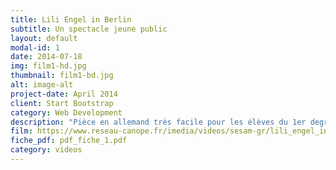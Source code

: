 ```yaml
---
title: Lili Engel in Berlin
subtitle: Un spectacle jeune public
layout: default
modal-id: 1
date: 2014-07-18
img: film1-hd.jpg
thumbnail: film1-bd.jpg
alt: image-alt
project-date: April 2014
client: Start Bootstrap
category: Web Development
description: "Pièce en allemand très facile pour les élèves du 1er degré par la compagnie Le Globe Théâtre. Lili Engel, une pétillante et mystérieuse bavaroise, perd son parapluie magique lors d'une visite à Berlin. Elle appelle à la rescousse le détective Thomas Bürger. Ils traversent la Capitale à la recherche de l’objet qui permettra à Lili d’emmener les enfants dans son univers magique avant de s’envoler vers d’autres destinations."
film: https://www.reseau-canope.fr/imedia/videos/sesam-gr/lili_engel_in_berlin_version_travail01.mp4
fiche_pdf: pdf_fiche_1.pdf
category: videos
---
```

